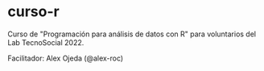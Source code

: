 # curso-r

Curso de "Programación para análisis de datos con R" para voluntarios del Lab TecnoSocial 2022.

Facilitador: Alex Ojeda (@alex-roc)